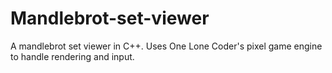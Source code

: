 # Mandlebrot-set-viewer
 A mandlebrot set viewer in C++. Uses One Lone Coder's pixel game engine to handle rendering and input.
